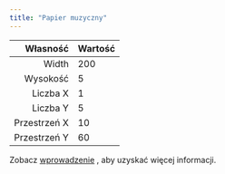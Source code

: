 ```yaml
---
title: "Papier muzyczny"
---
```


|     Własność | Wartość |
| ------------:|:------- |
|        Width | 200     |
|     Wysokość | 5       |
|     Liczba X | 1       |
|     Liczba Y | 5       |
| Przestrzeń X | 10      |
| Przestrzeń Y | 60      |

Zobacz [wprowadzenie](intro) , aby uzyskać więcej informacji.
